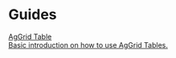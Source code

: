 # Guides

<div class="text-xl mb-2 font-semibold"></div>
<div class="grid grid-cols-2 gap-2 mb-4">
  <a href="/docs/misc/guides/aggrid_table" class="rounded-md p-6 border border-gray-200 hover:border-blue-500 transition-all cursor-pointer flex flex-col gap-2 !no-underline" target="_blank">
   <div class="text-lg font-semibold text-gray-900">AgGrid Table</div>
    <div class="text-sm text-gray-500">Basic introduction on how to use AgGrid Tables.</div>
  </a>
</div>